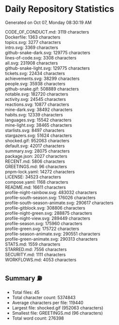 # Daily Repository Statistics 
Generated on Oct 07, Monday 08:30:19 AM  

CODE_OF_CONDUCT.md: 3119 characters  
Dockerfile: 1363 characters  
topics.svg: 3277 characters  
intro.svg: 3369 characters  
github-snake-dark.svg: 129775 characters  
lines-of-code.svg: 3308 characters  
all.svg: 231908 characters  
github-snake-light.svg: 129775 characters  
tickets.svg: 22434 characters  
achievements.svg: 38299 characters  
people.svg: 35938 characters  
github-snake.gif: 508889 characters  
notable.svg: 182720 characters  
activity.svg: 24545 characters  
reactions.svg: 10877 characters  
mine-dark.svg: 38492 characters  
habits.svg: 12339 characters  
languages.svg: 15542 characters  
mine-light.svg: 38465 characters  
starlists.svg: 8497 characters  
stargazers.svg: 51624 characters  
shocked.gif: 952063 characters  
default.svg: 42017 characters  
summary.svg: 28075 characters  
package.json: 2027 characters  
RECENT.md: 5806 characters  
GREETINGS.md: 96 characters  
pnpm-lock.yaml: 14272 characters  
LICENSE: 34523 characters  
compose.yaml: 1168 characters  
README.md: 16611 characters  
profile-night-rainbow.svg: 483032 characters  
profile-south-season.svg: 176026 characters  
profile-south-season-animate.svg: 290617 characters  
profile-gitblock.svg: 308806 characters  
profile-night-green.svg: 288875 characters  
profile-night-view.svg: 289449 characters  
profile-season.svg: 175960 characters  
profile-green.svg: 175722 characters  
profile-season-animate.svg: 290551 characters  
profile-green-animate.svg: 290313 characters  
STATS.md: 1559 characters  
STARRED.md: 7556 characters  
SECURITY.md: 1111 characters  
WORKFLOWS.md: 4053 characters  

## Summary ⛽  
- Total files: 45  
- Total character count: 5374843  
- Average characters per file: 119440  
- Largest file: shocked.gif (952063 characters)  
- Smallest file: GREETINGS.md (96 characters)  
- Total word count: 276398  
